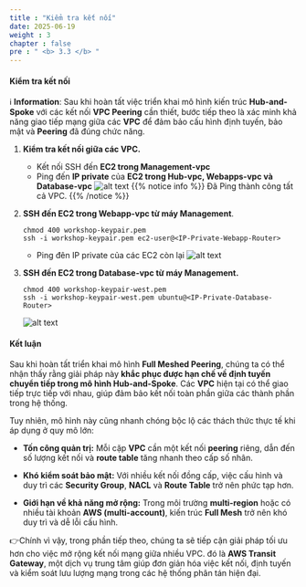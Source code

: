 ```yaml
---
title : "Kiểm tra kết nối"
date: 2025-06-19
weight : 3
chapter : false
pre : " <b> 3.3 </b> "
---
```

#### Kiểm tra kết nối
ℹ️ **Information**: Sau khi hoàn tất việc triển khai mô hình kiến trúc **Hub-and-Spoke** với các kết nối **VPC Peering** cần thiết, bước tiếp theo là xác minh khả năng giao tiếp mạng giữa các **VPC** để đảm bảo cấu hình định tuyến, bảo mật và **Peering** đã đúng chức năng.
1. **Kiểm tra kết nối giữa các VPC.**
    - Kết nối SSH đến **EC2 trong Management-vpc**
    - Ping đến **IP private** của **EC2 trong Hub-vpc, Webapps-vpc và Database-vpc**
![alt text](/images/workshop-full-mesh/13.png?featherlight=false&width=90pc)
{{% notice info %}}
Đã Ping thành công tất cả VPC.
{{% /notice %}}

2. **SSH đến EC2 trong Webapp-vpc từ máy Management**.
    ```
    chmod 400 workshop-keypair.pem
    ssh -i workshop-keypair.pem ec2-user@<IP-Private-Webapp-Router>
    ```
    - Ping đên IP private của các EC2 còn lại
![alt text](/images/workshop-full-mesh/14.png?featherlight=false&width=90pc)
3. **SSH đến EC2 trong Database-vpc từ máy Management.**
    ```
    chmod 400 workshop-keypair-west.pem
    ssh -i workshop-keypair-west.pem ubuntu@<IP-Private-Database-Router>
    ```
    ![alt text](/images/workshop-full-mesh/15.png?featherlight=false&width=90pc)

#### Kết luận 
Sau khi hoàn tất triển khai mô hình **Full Meshed Peering**, chúng ta có thể nhận thấy rằng giải pháp này **khắc phục được hạn chế về định tuyến chuyển tiếp trong mô hình Hub-and-Spoke**. Các **VPC** hiện tại có thể giao tiếp trực tiếp với nhau, giúp đảm bảo kết nối toàn phần giữa các thành phần trong hệ thống.

Tuy nhiên, mô hình này cũng nhanh chóng bộc lộ các thách thức thực tế khi áp dụng ở quy mô lớn:
- **Tốn công quản trị:** Mỗi cặp **VPC** cần một kết nối **peering** riêng, dẫn đến số lượng kết nối và **route table** tăng nhanh theo cấp số nhân.

- **Khó kiểm soát bảo mật:** Với nhiều kết nối đồng cấp, việc cấu hình và duy trì các **Security Group**, **NACL** và **Route Table** trở nên phức tạp hơn.

- **Giới hạn về khả năng mở rộng:** Trong môi trường **multi-region** hoặc có nhiều tài khoản **AWS (multi-account)**, kiến trúc **Full Mesh** trở nên khó duy trì và dễ lỗi cấu hình.
 
 👉Chính vì vậy, trong phần tiếp theo, chúng ta sẽ tiếp cận giải pháp tối ưu hơn cho việc mở rộng kết nối mạng giữa nhiều VPC. đó là **AWS Transit Gateway**, một dịch vụ trung tâm giúp đơn giản hóa việc kết nối, định tuyến và kiểm soát lưu lượng mạng trong các hệ thống phân tán hiện đại.
